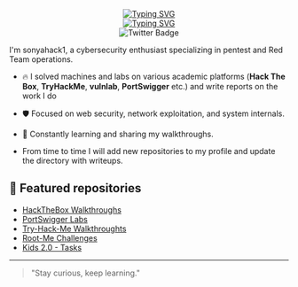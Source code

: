 <div align="center">
 <a href="https://git.io/typing-svg"><img src="https://readme-typing-svg.herokuapp.com?font=Fira+Code&duration=4000&pause=400&color=7B7EEE&center=true&vCenter=true&width=435&lines=Red+Team+%7C+cybersecurity+%7C+pentest" alt="Typing SVG" /></a>
</div>
<div align="center">
 <a href="https://git.io/typing-svg"><img src="https://readme-typing-svg.herokuapp.com?font=Fira+Code&duration=4000&pause=400&color=EE3028&center=true&vCenter=true&width=435&lines=sonyahack1" alt="Typing SVG" /></a>
</div>

<div align="center" id="badges">
  <img src="https://img.shields.io/badge/Twitter-blue?style=for-the-badge&logo=twitter&logoColor=white" alt="Twitter Badge"/>
</div>

I'm sonyahack1, a cybersecurity enthusiast specializing in pentest and Red Team operations.

- 🔥 I solved machines and labs on various academic platforms (**Hack The Box**, **TryHackMe**, **vulnlab**, **PortSwigger** etc.) and write reports on the work I do
- 🛡️ Focused on web security, network exploitation, and system internals.
- 🚀 Constantly learning and sharing my walkthroughs.

- From time to time I will add new repositories to my profile and update the directory with writeups.

## 📌 Featured repositories

- [HackTheBox Walkthroughs](https://github.com/sonyahack1/HackTheBox)
- [PortSwigger Labs](https://github.com/sonyahack1/PortSwigger)
- [Try-Hack-Me Walkthroughts](https://github.com/sonyahack1/Try-Hack-Me)
- [Root-Me Challenges](https://github.com/sonyahack1/Root-Me)
- [Kids 2.0 - Tasks](https://github.com/sonyahack1/kids_2.0-Tasks)

---
> "Stay curious, keep learning."
